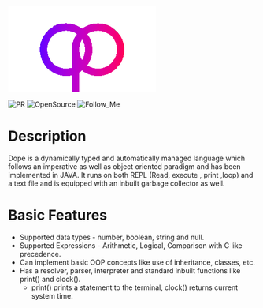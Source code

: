 ![dope](https://github.com/OverPoweredDev/dope/blob/master/images/dope-1.png)

![PR](https://img.shields.io/badge/PRs-welcome-red?style=for-the-badge)
![OpenSource](https://img.shields.io/badge/Open-Source-greun?style=for-the-badge)
![Follow_Me](https://img.shields.io/github/followers/OverPoweredDev?style=for-the-badge)

# Description

Dope is a dynamically typed and automatically managed language which follows an imperative as well as object oriented paradigm and has been implemented in JAVA.
It runs on both REPL (Read, execute , print ,loop) and a text file and is equipped with an inbuilt garbage collector as well.

# Basic Features 

- Supported data types - number, boolean, string and null.
- Supported Expressions - Arithmetic, Logical, Comparison with C like precedence. 
- Can implement basic OOP concepts like use of inheritance, classes, etc.
- Has a resolver, parser, interpreter and standard inbuilt functions like print() and clock().
  - print() prints a statement to the terminal, clock() returns current system time.
